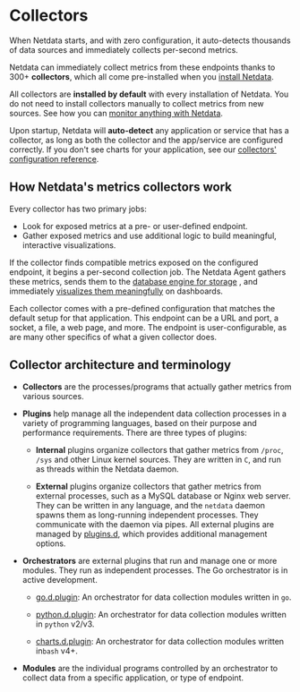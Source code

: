 # Collectors

When Netdata starts, and with zero configuration, it auto-detects thousands of data sources and immediately collects
per-second metrics.

Netdata can immediately collect metrics from these endpoints thanks to 300+ **collectors**, which all come pre-installed
when you [install Netdata](/packaging/installer/README.md).

All collectors are **installed by default** with every installation of Netdata. You do not need to install
collectors manually to collect metrics from new sources.
See how you can [monitor anything with Netdata](/src/collectors/COLLECTORS.md).

Upon startup, Netdata will **auto-detect** any application or service that has a collector, as long as both the collector
and the app/service are configured correctly. If you don't see charts for your application, see
our [collectors' configuration reference](/src/collectors/REFERENCE.md).

## How Netdata's metrics collectors work

Every collector has two primary jobs:

- Look for exposed metrics at a pre- or user-defined endpoint.
- Gather exposed metrics and use additional logic to build meaningful, interactive visualizations.

If the collector finds compatible metrics exposed on the configured endpoint, it begins a per-second collection job. The
Netdata Agent gathers these metrics, sends them to the
[database engine for storage](/docs/netdata-agent/configuration/optimizing-metrics-database/change-metrics-storage.md)
, and immediately
[visualizes them meaningfully](/docs/dashboards-and-charts/netdata-charts.md)
on dashboards.

Each collector comes with a pre-defined configuration that matches the default setup for that application. This endpoint
can be a URL and port, a socket, a file, a web page, and more. The endpoint is user-configurable, as are many other
specifics of what a given collector does.

## Collector architecture and terminology

- **Collectors** are the processes/programs that actually gather metrics from various sources.

- **Plugins** help manage all the independent data collection processes in a variety of programming languages, based on
    their purpose  and performance requirements. There are three types of plugins:

  - **Internal** plugins organize collectors that gather metrics from `/proc`, `/sys` and other Linux kernel sources.
        They are written in `C`, and run as threads within the Netdata daemon.

  - **External** plugins organize collectors that gather metrics from external processes, such as a MySQL database or
        Nginx web server. They can be written in any language, and the `netdata` daemon spawns them as long-running
        independent processes. They communicate with the daemon via pipes. All external plugins are managed by
        [plugins.d](/src/plugins.d/README.md), which provides additional management options.

- **Orchestrators** are external plugins that run and manage one or more modules. They run as independent processes.
    The Go orchestrator is in active development.

  - [go.d.plugin](/src/go/plugin/go.d/README.md): An orchestrator for data
        collection modules written in `go`.

  - [python.d.plugin](/src/collectors/python.d.plugin/README.md):
        An orchestrator for data collection modules written in `python` v2/v3.

  - [charts.d.plugin](/src/collectors/charts.d.plugin/README.md):
        An orchestrator for data collection modules written in`bash` v4+.

- **Modules** are the individual programs controlled by an orchestrator to collect data from a specific application, or type of endpoint.
